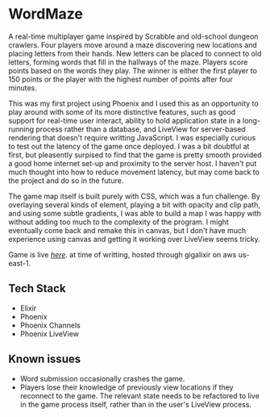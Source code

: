 # WordMaze

A real-time multiplayer game inspired by Scrabble and old-school dungeon crawlers. Four players move around a maze discovering new locations and placing letters from their hands. New letters can be placed to connect to old letters, forming words that fill in the hallways of the maze. Players score points based on the words they play. The winner is either the first player to 150 points or the player with the highest number of points after four minutes.

This was my first project using Phoenix and I used this as an opportunity to play around with some of its more distinctive features, such as good support for real-time user interact, ability to hold application state in a long-running process rather than a database, and LiveView for server-based rendering that doesn't require writting JavaScript. I was especially curious to test out the latency of the game once deployed. I was a bit doubtful at first, but pleasently surpised to find that the game is pretty smooth provided a good home internet set-up and proximity to the server host. I haven't put much thought into how to reduce movement latency, but may come back to the project and do so in the future.

The game map itself is built purely with CSS, which was a fun challenge. By overlaying several kinds of element, playing a bit with opacity and clip path, and using some subtle gradients, I was able to build a map I was happy with without adding too much to the complexity of the program. I might eventually come back and remake this in canvas, but I don't have much experience using canvas and getting it working over LiveView seems tricky.

Game is live *[here](http://word-maze.gigalixirapp.com/)*. at time of writting, hosted through gigalixir on aws us-east-1.

## Tech Stack

- Elixir
- Phoenix
- Phoenix Channels
- Phoenix LiveView

## Known issues

- Word submission occasionally crashes the game.
- Players lose their knowledge of previously view locations if they reconnect to the game. The relevant state needs to be refactored to live in the game process itself, rather than in the user's LiveView process.
